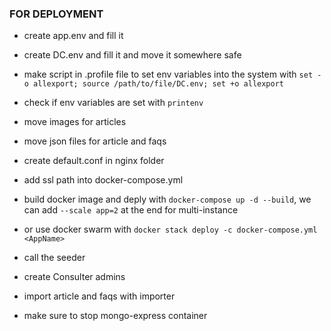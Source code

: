 ### FOR DEPLOYMENT
- create app.env and fill it

- create DC.env and fill it and move it somewhere safe
- make script in .profile file to set env variables into the system with ```set -o allexport; source /path/to/file/DC.env; set +o allexport```
- check if env variables are set with ```printenv```

- move images for articles
- move json files for article and faqs

- create default.conf in nginx folder
- add ssl path into docker-compose.yml

- build docker image and deply with ```docker-compose up -d --build```, we can add ```--scale app=2``` at the end for multi-instance
- or use docker swarm with ```docker stack deploy -c docker-compose.yml <AppName>```

- call the seeder
- create Consulter admins
- import article and faqs with importer

- make sure to stop mongo-express container